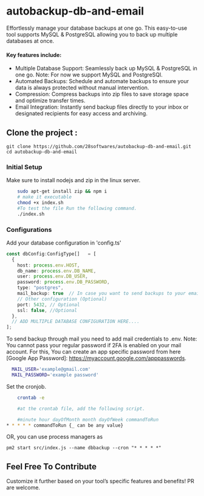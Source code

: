 # autobackup-db-and-email
Effortlessly manage your database backups at one go. This easy-to-use tool supports MySQL & PostgreSQL allowing you to back up multiple databases at once.

#### Key features include:

- Multiple Database Support: Seamlessly back up MySQL & PostgreSQL in one go. Note: For now we support MySQL and PostgreSQl. 
- Automated Backups: Schedule and automate backups to ensure your data is always protected without manual intervention.
- Compression: Compress backups into zip files to save storage space and optimize transfer times.
- Email Integration: Instantly send backup files directly to your inbox or designated recipients for easy access and archiving.

## Clone the project :

```
git clone https://github.com/28softwares/autobackup-db-and-email.git
cd autobackup-db-and-email
```

### Initial Setup
Make sure to install nodejs and zip in the linux server.

```bash
    sudo apt-get install zip && npm i
    # make it executable
    chmod +x index.sh 
    #To test the file Run the following command.
    ./index.sh
```


### Configurations
Add your database configuration in 'config.ts'
```typescript
const dbConfig:ConfigType[]   = [
  {
    host: process.env.HOST,
    db_name: process.env.DB_NAME,
    user: process.env.DB_USER,
    password: process.env.DB_PASSWORD,
    type: "postgres",
    mail_backup: true  // In case you want to send backups to your email, {default:false}
    // Other configuration (Optional)
    port: 5432, // Optional
    ssl: false, //Optional
  },
  // ADD MULTIPLE DATABASE CONFIGURATION HERE....
];
```

To send backup through mail you need to add mail credentials to .env. 
Note: You cannot pass your regular password if 2FA is enabled on your mail account. For this, You can create an app specific password from here [Google App Password]: https://myaccount.google.com/apppasswords.

```bash
  MAIL_USER='example@gmail.com'
  MAIL_PASSWORD='example password' 
```



Set the cronjob.

```bash
    crontab -e

    #at the crontab file, add the following script.

    #minute hour dayOfMonth month dayOfWeek commandToRun
* * * * * commandToRun {_ can be any value}
```

OR, you can use process managers as

```
pm2 start src/index.js --name dbbackup --cron "* * * * *"
```


## Feel Free To Contribute
Customize it further based on your tool’s specific features and benefits! PR are welcome. 
